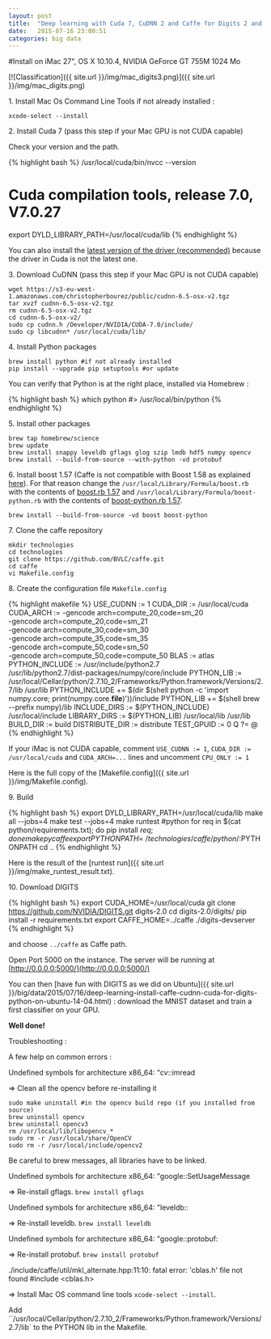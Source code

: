 ```yaml
---
layout: post
title:  "Deep learning with Cuda 7, CuDNN 2 and Caffe for Digits 2 and Python on iMac with NVIDIA GeForce 755M GPU (Mac OS X)"
date:   2015-07-16 23:00:51
categories: big data
---
```


#Install on iMac 27", OS X 10.10.4, NVIDIA GeForce GT 755M 1024 Mo

[![Classification]({{ site.url }}/img/mac_digits3.png)]({{ site.url }}/img/mac_digits.png)

1\. Install Mac Os Command Line Tools if not already installed :

    xcode-select --install


2\. Install Cuda 7 (pass this step if your Mac GPU is not CUDA capable)

Check your version and the path.

{% highlight bash %}
/usr/local/cuda/bin/nvcc --version
# Cuda compilation tools, release 7.0, V7.0.27
export DYLD_LIBRARY_PATH=/usr/local/cuda/lib
{% endhighlight %}

You can also install the [latest version of the driver (recommended)](http://www.nvidia.com/object/mac-driver-archive.html) because the driver in Cuda is not the latest one.


3\. Download CuDNN (pass this step if your Mac GPU is not CUDA capable)

    wget https://s3-eu-west-1.amazonaws.com/christopherbourez/public/cudnn-6.5-osx-v2.tgz
    tar xvzf cudnn-6.5-osx-v2.tgz
    rm cudnn-6.5-osx-v2.tgz
    cd cudnn-6.5-osx-v2/
    sudo cp cudnn.h /Developer/NVIDIA/CUDA-7.0/include/
    sudo cp libcudnn* /usr/local/cuda/lib/


4\. Install Python packages

    brew install python #if not already installed
    pip install --upgrade pip setuptools #or update

You can verify that Python is at the right place, installed via Homebrew :

{% highlight bash %}
which python
#> /usr/local/bin/python
{% endhighlight %}


5\. Install other packages

    brew tap homebrew/science
    brew update
    brew install snappy leveldb gflags glog szip lmdb hdf5 numpy opencv
    brew install --build-from-source --with-python -vd protobuf


6\. Install boost 1.57 (Caffe is not compatible with Boost 1.58 as explained [here](http://itinerantbioinformaticist.blogspot.fr/2015/05/caffe-incompatible-with-boost-1580.html)). For that reason change the `/usr/local/Library/Formula/boost.rb` with the contents of [boost.rb 1.57](https://raw.githubusercontent.com/Homebrew/homebrew/6fd6a9b6b2f56139a44dd689d30b7168ac13effb/Library/Formula/boost.rb) and `/usr/local/Library/Formula/boost-python.rb` with the contents of [boost-python.rb 1.57](https://raw.githubusercontent.com/Homebrew/homebrew/3141234b3473717e87f3958d4916fe0ada0baba9/Library/Formula/boost-python.rb).

    brew install --build-from-source -vd boost boost-python


7\. Clone the caffe repository

    mkdir technologies
    cd technologies
    git clone https://github.com/BVLC/caffe.git
    cd caffe
    vi Makefile.config


8\. Create the configuration file `Makefile.config`

{% highlight makefile %}
USE_CUDNN := 1
CUDA_DIR := /usr/local/cuda
CUDA_ARCH := -gencode arch=compute_20,code=sm_20 \
                -gencode arch=compute_20,code=sm_21 \
                -gencode arch=compute_30,code=sm_30 \
                -gencode arch=compute_35,code=sm_35 \
                -gencode arch=compute_50,code=sm_50 \
                -gencode arch=compute_50,code=compute_50
BLAS := atlas
PYTHON_INCLUDE := /usr/include/python2.7 \
                /usr/lib/python2.7/dist-packages/numpy/core/include
PYTHON_LIB := /usr/local/Cellar/python/2.7.10_2/Frameworks/Python.framework/Versions/2.7/lib /usr/lib
PYTHON_INCLUDE += $(dir $(shell python -c 'import numpy.core; print(numpy.core.__file__)'))/include
PYTHON_LIB += $(shell brew --prefix numpy)/lib
INCLUDE_DIRS := $(PYTHON_INCLUDE) /usr/local/include
LIBRARY_DIRS := $(PYTHON_LIB) /usr/local/lib /usr/lib
BUILD_DIR := build
DISTRIBUTE_DIR := distribute
TEST_GPUID := 0
Q ?= @
{% endhighlight %}

If your iMac is not CUDA capable, comment `USE_CUDNN := 1`, `CUDA_DIR := /usr/local/cuda` and `CUDA_ARCH=...` lines and uncomment `CPU_ONLY := 1`

Here is the full copy of the [Makefile.config]({{ site.url }}/img/Makefile.config).

9\. Build

{% highlight bash %}
export DYLD_LIBRARY_PATH=/usr/local/cuda/lib
make all --jobs=4
make test --jobs=4
make runtest
#python
for req in $(cat python/requirements.txt); do pip install $req; done
make pycaffe
export PYTHONPATH=~/technologies/caffe/python/:$PYTHONPATH
cd ..
{% endhighlight %}

Here is the result of the [runtest run]({{ site.url }}/img/make_runtest_result.txt).


10\. Download DIGITS

{% highlight bash %}
export CUDA_HOME=/usr/local/cuda
git clone https://github.com/NVIDIA/DIGITS.git digits-2.0
cd digits-2.0/digits/
pip install -r requirements.txt
export CAFFE_HOME=../caffe
./digits-devserver
{% endhighlight %}

and choose `../caffe` as Caffe path.

Open Port 5000 on the instance. The server will be running at [http://0.0.0.0:5000/](http://0.0.0.0:5000/)

You can then [have fun with DIGITS as we did on Ubuntu]({{ site.url }}/big/data/2015/07/16/deep-learning-install-caffe-cudnn-cuda-for-digits-python-on-ubuntu-14-04.html) : download the MNIST dataset and train a first classifier on your GPU.

**Well done!**

Troubleshooting :

A few help on common errors :

Undefined symbols for architecture x86_64:   "cv::imread

=> Clean all the opencv before re-installing it

    sudo make uninstall #in the opencv build repo (if you installed from source)
    brew uninstall opencv
    brew uninstall opencv3
    rm /usr/local/lib/libopencv_*
    sudo rm -r /usr/local/share/OpenCV
    sudo rm -r /usr/local/include/opencv2

Be careful to brew messages, all libraries have to be linked.

Undefined symbols for architecture x86_64:
  "google::SetUsageMessage

=> Re-install gflags. `brew install gflags`

Undefined symbols for architecture x86_64:
"leveldb::

=> Re-install leveldb. `brew install leveldb`

Undefined symbols for architecture x86_64: "google::protobuf:

=> Re-install protobuf. `brew install protobuf`

./include/caffe/util/mkl_alternate.hpp:11:10: fatal error: 'cblas.h' file not found
#include <cblas.h>

=> Install Mac OS command line tools `xcode-select --install`.


Add ``/usr/local/Cellar/python/2.7.10_2/Frameworks/Python.framework/Versions/2.7/lib` to the PYTHON lib in the Makefile.
